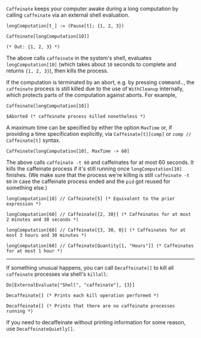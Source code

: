 `Caffeinate` keeps your computer awake during a long computation by calling `caffeinate` via an external shell evaluation.

```
longComputation[t_] := (Pause[t]; {1, 2, 3})

Caffeinate[longComputation[10]]

(* Out: {1, 2, 3} *)
```
The above calls `caffeinate` in the system's shell, evaluates `longComputation[10]` (which takes about `10` seconds to complete and returns `{1, 2, 3}`), then kills the process.

If the computation is terminated by an abort, e.g. by pressing <kbd>command</kbd><kbd>.</kbd>, the `caffeinate` process is still killed due to the use of `WithCleanup` internally, which protects parts of the computation against aborts. For example,
```
Caffeinate[longComputation[10]]

$Aborted (* caffeinate process killed nonetheless *)
```
A maximum time can be specified by either the option `MaxTime` or, if providing a time specification explicitly, via `Caffeinate[t][comp]` or `comp // Caffeinate[t]` syntax.
```
Caffeinate[longComputation[10], MaxTime -> 60]
```
The above calls `caffeinate -t 60` and caffeinates for at most 60 seconds. It kills the caffeinate process if it's still running once `longComputation[10]` finishes. (We make sure that the process we're killing is still `caffeinate -t 60` in case the caffeinate process ended and the `pid` got reused for something else.)
```
longComputation[10] // Caffeinate[5] (* Equivalent to the prior expression *)
```
```
longComputation[60] // Caffeinate[{2, 30}] (* Caffeinates for at most 2 minutes and 30 seconds *)
```
```
longComputation[60] // Caffeinate[{3, 30, 0}] (* Caffeinates for at most 3 hours and 30 minutes *)
```
```
longComputation[60] // Caffeinate[Quantity[1, "Hours"]] (* Caffeinates for at most 1 hour *)
```
-----
If something unusual happens, you can call `Decaffeinate[]` to kill all `caffeinate` processes via shell's `killall`:
```
Do[ExternalEvaluate["Shell", "caffeinate"], {3}]

Decaffeinate[] (* Prints each kill operation performed *)

Decaffeinate[] (* Prints that there are no caffeinate processes running *)
```
If you need to decaffeinate without printing information for some reason, use `DecaffeinateQuietly[]`.
